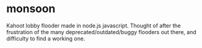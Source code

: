 # monsoon
Kahoot lobby flooder made in node.js javascript. Thought of after the frustration of the many deprecated/outdated/buggy flooders out there, and difficulty to find a working one.
